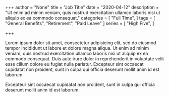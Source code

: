 +++
author = "None"
title = "Job Title"
date = "2020-04-12"
description = "Ut enim ad minim veniam, quis nostrud exercitation ullamco laboris nisi ut aliquip ex ea commodo consequat."
categories = [
    "Full Time",
]
tags = [
    "General Benefits",
    "Retirement",
    "Paid Leave"
]
series = [
    "High Five",
]

+++

Lorem ipsum dolor sit amet, consectetur adipisicing elit, sed do eiusmod tempor incididunt ut labore et dolore magna aliqua. Ut enim ad minim veniam, quis nostrud exercitation ullamco laboris nisi ut aliquip ex ea commodo consequat. Duis aute irure dolor in reprehenderit in voluptate velit esse cillum dolore eu fugiat nulla pariatur. Excepteur sint occaecat cupidatat non proident, sunt in culpa qui officia deserunt mollit anim id est laborum.

<!--more-->
Excepteur sint occaecat cupidatat non proident, sunt in culpa qui officia deserunt mollit anim id est laborum.
